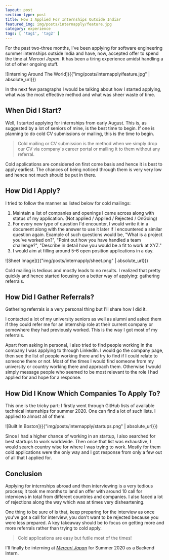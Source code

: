 ```yaml
---
layout: post
section-type: post
title: How I Applied For Internships Outside India?
featured_img: img/posts/internapply/feature.jpg
category: experience
tags: [ 'tag1', 'tag2' ]
---
```


For the past two-three months, I've been applying for software engineering summer internships outside India and have, now, accepted offer to spend the time at *Mercari Japan*. It has been a tiring experience amidst handling a lot of other ongoing stuff.

![Interning Around The World]({{"img/posts/internapply/feature.jpg" | absolute_url}})

In the next few paragraphs I would be talking about how I started applying, what was the most effective method and what was sheer waste of time.

## When Did I Start?

Well, I started applying for internships from early August.  This is, as suggested by a lot of seniors of mine, is the best time to begin. If one is planning to do cold CV submissions or mailing, this is the time to begin.

> Cold mailing or CV submission is the method when we simply drop our CV via company's career portal or mailing it to them without any referral.

Cold applications are considered on first come basis and hence it is best to apply earliest. The chances of being noticed through them is very very low and hence not much should be put in there.

## How Did I Apply?

I tried to follow the manner as listed below for cold mailings:

1. Maintain a list of companies and openings I came across along with status of my application. (Not applied / Applied / Rejected / OnGoing)
2. For every new type of question I'd encounter, I would write it in a document along with the answer to use it later if I encountered a similar question again. Example of such questions would be, "What is a project you've worked on?", "Point out how you have handled a team challenge?", "Describe in detail how you would be a fit to work at XYZ."
3. I would aim at filling around 5-6 open position applications in a day.

![Sheet Image]({{"img/posts/internapply/sheet.png" | absolute_url}})

Cold mailing is tedious and mostly leads to no results. I realized that pretty quickly and hence started focusing on a better way of applying: gathering referrals.

## How Did I Gather Referrals?

Gathering referrals is a very personal thing but I'll share how I did it.

I contacted a lot of my university seniors as well as alumni and asked them if they could refer me for an internship role at their current company or somewhere they had previously worked. This is the way I got most of my referrals.

Apart from asking in personal, I also tried to find people working in the company I was applying to through LinkedIn. I would go the company page, then see the list of people working there and try to find if I could relate to someone there or not. Most of the times I would find someone from my university or country working there and approach them. Otherwise I would simply message people who seemed to be most relevant to the role I had applied for and hope for a response.

## How Did I Know Which Companies To Apply To?

This one is the tricky part: I firstly went through GitHub lists of available technical internships for summer 2020. One can find a lot of such lists. I applied to almost all of them.

![Built In Boston]({{"img/posts/internapply/startups.png" | absolute_url}})

Since I had a higher chance of working in an startup, I also searched for best startups to work worldwide. Then once that list was exhaustive, I would search country wise for where I was trying to work. Mostly for them cold applications were the only way and I got response from only a few out of all that I applied for.

## Conclusion

Applying for internships abroad and then interviewing is a very tedious process; it took me months to land an offer with around 10 call for interviews in total from different countries and companies. I also faced a lot of rejections along the way which was at times very disheartening.

One thing to be sure of is that, keep preparing for the interview as once you've got a call for interview, you don't want to be rejected because you were less prepared. A key takeaway should be to focus on getting more and more referrals rather than trying to cold apply.

> Cold applications are easy but futile most of the times!

I'll finally be interning at  [*Mercari Japan*](https://thealphadollar.me/experience/2019/10/31/mercari_interview.html) for Summer 2020 as a Backend Intern.